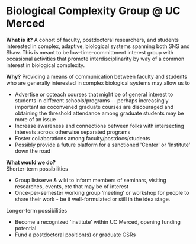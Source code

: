 # Biological Complexity Group @ UC Merced

**What is it?**
A cohort of faculty, postdoctoral researchers, and students interested in complex, adaptive, biological systems spanning both SNS and Shaw. This is meant to be low-time-committment interest group with occasional activities that promote interdisciplinarity by way of a common interest in biological complexity.


**Why?**
Providing a means of communication between faculty and students who are generally interested in complex biological systems may allow us to

* Advertise or coteach courses that might be of general interest to students in different schools/programs -- perhaps increasingly important as coconvened graduate courses are discouraged and obtaining the threshold attendance among graduate students may be more of an issue   
* Increase awareness and connections between folks with intersecting interests across otherwise separated programs   
* Foster collaborations among faculty/postdocs/students   
* Possibly provide a future platform for a sanctioned 'Center' or 'Institute' down the road     

**What would we do?**  
Shorter-term possibilities

* Group listserve & wiki to inform members of seminars, visiting researches, events, etc that may be of interest  
* Once-per-semester working group ‘meeting’ or workshop for people to share their work - be it well-formulated or still in the idea stage.     

Longer-term possibilities

* Become a recognized 'institute' within UC Merced, opening funding potential   
* Fund a postdoctoral position(s) or graduate GSRs  
